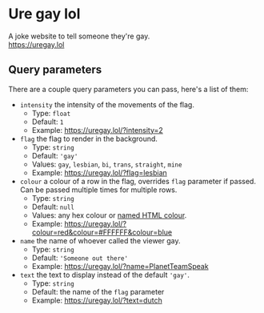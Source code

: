 # Ure gay lol
A joke website to tell someone they're gay.  
https://uregay.lol

## Query parameters
There are a couple query parameters you can pass, here's a list of them:
  + `intensity` the intensity of the movements of the flag.
    - Type: `float`
    - Default: `1`
    - Example: https://uregay.lol/?intensity=2
  + `flag` the flag to render in the background.
    - Type: `string`
    - Default: `'gay'`
    - Values: `gay`, `lesbian`, `bi`, `trans`, `straight`, `mine`
    - Example: https://uregay.lol/?flag=lesbian
  + `colour` a colour of a row in the flag, overrides `flag` parameter if passed. Can be passed multiple times for multiple rows.
    - Type: `string`
    - Default: `null`
    - Values: any hex colour or [named HTML colour](https://www.w3schools.com/colors/colors_names.asp).
    - Example: https://uregay.lol/?colour=red&colour=#FFFFFF&colour=blue
  + `name` the name of whoever called the viewer gay.
    - Type: `string`
    - Default: `'Someone out there'`
    - Example: https://uregay.lol/?name=PlanetTeamSpeak
  + `text` the text to display instead of the default `'gay'`.
    - Type: `string`
    - Default: the name of the `flag` parameter
    - Example: https://uregay.lol/?text=dutch

